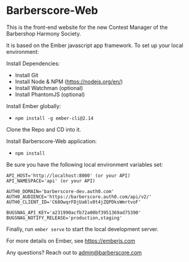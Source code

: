 # Barberscore-Web


This is the front-end website for the new Contest Manager of the Barbershop Harmony Society.  

It is based on the Ember javascript app framework.  To set up your local environment:

Install Dependencies:
  - Install Git
  - Install Node & NPM (https://nodejs.org/en/)
  - Install Watchman (optional)
  - Install PhantomJS (optional)

Install Ember globally:
  - `npm install -g ember-cli@2.14`

Clone the Repo and CD into it.

Install Barberscore-Web application:
  - `npm install`

Be sure you have the following local environment variables set:
```
API_HOST='http://localhost:8000' (or your API)
API_NAMESPACE='api' (or your API)

AUTH0_DOMAIN='barberscore-dev.auth0.com'
AUTH0_AUDIENCE='https://barberscore.auth0.com/api/v2/'
AUTH0_CLIENT_ID='C68OwqrFDjUa6lv8t4jZQPDksWmrtvoF'

BUGSNAG_API_KEY='a231990acfb72a00bf3951369ad75390'
BUGSNAG_NOTIFY_RELEASE='production,staging'
```


Finally, run `ember serve` to start the local development server.

For more details on Ember, see https://emberjs.com

Any questions?  Reach out to admin@barberscore.com

